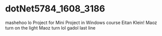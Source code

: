 # dotNet5784_1608_3186
mashehoo lo
Project for Mini Project in Windows course
Eitan Klein!
Maoz turn on the light
Maoz turn
lol gadol
last line
